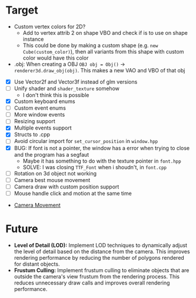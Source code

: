 # Target
- Custom vertex colors for 2D?
	+ Add to vertex attrib 2 on shape VBO and check if is to use on shape instance
	+ This could be done by making a custom shape (e.g. `new Cube(custom_color)`), then all variants from this shape with custom color would have this color
- .obj: When creating a OBJ `OBJ obj = Obj()` -> `renderer3d.draw_obj(obj)`. This makes a new VAO and VBO of that obj

- [X] Use Vector2f and Vector3f instead of glm versions
- [ ] Unify shader and `shader_texture` somehow
	+ I don't think this is possible
- [X] Custom keyboard enums
- [ ] Custom event enums
- [ ] More window events
- [ ] Resizing support
- [X] Multiple events support
- [X] Structs to .cpp
- [ ] Avoid circular import for `set_cursor_position` in `window.hpp`
- [X] BUG: If font is not a pointer, the window has a error when trying to close and the program has a segfaut
	+ Maybe it has something to do with the texture pointer in `font.hpp`
	+ SOLVE: I was closing `TTF_Font` when i shoudn't, in `font.cpp`
- [ ] Rotation on 3d object not working
- [ ] Camera best mouse movement
- [ ] Camera draw with custom position support
- [ ] Mouse handle click and motion at the same time

- [Camera Movement](https://github.com/vaaako/Vakraft/blob/main/src/main/java/com/magenta/main/Game.java#L121)


# Future
- **Level of Detail (LOD):** Implement LOD techniques to dynamically adjust the level of detail based on the distance from the camera. This improves rendering performance by reducing the number of polygons rendered for distant objects.
- **Frustum Culling:** Implement frustum culling to eliminate objects that are outside the camera's view frustum from the rendering process. This reduces unnecessary draw calls and improves overall rendering performance.

